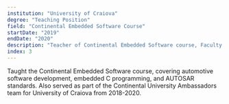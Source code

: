 ```yaml
---
institution: "University of Craiova"
degree: "Teaching Position"
field: "Continental Embedded Software Course"
startDate: "2019"
endDate: "2020"
description: "Teacher of Continental Embedded Software course, Faculty of Automation, Computers and Electronics"
index: 3
---
```


Taught the Continental Embedded Software course, covering automotive software development, embedded C programming, and AUTOSAR standards. Also served as part of the Continental University Ambassadors team for University of Craiova from 2018-2020.
